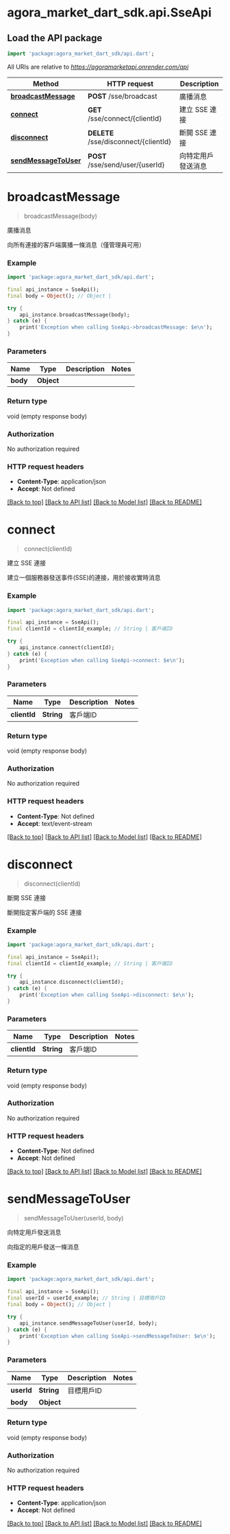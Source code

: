 # agora_market_dart_sdk.api.SseApi

## Load the API package
```dart
import 'package:agora_market_dart_sdk/api.dart';
```

All URIs are relative to *https://agoramarketapi.onrender.com/api*

Method | HTTP request | Description
------------- | ------------- | -------------
[**broadcastMessage**](SseApi.md#broadcastmessage) | **POST** /sse/broadcast | 廣播消息
[**connect**](SseApi.md#connect) | **GET** /sse/connect/{clientId} | 建立 SSE 連接
[**disconnect**](SseApi.md#disconnect) | **DELETE** /sse/disconnect/{clientId} | 斷開 SSE 連接
[**sendMessageToUser**](SseApi.md#sendmessagetouser) | **POST** /sse/send/user/{userId} | 向特定用戶發送消息


# **broadcastMessage**
> broadcastMessage(body)

廣播消息

向所有連接的客戶端廣播一條消息（僅管理員可用）

### Example
```dart
import 'package:agora_market_dart_sdk/api.dart';

final api_instance = SseApi();
final body = Object(); // Object | 

try {
    api_instance.broadcastMessage(body);
} catch (e) {
    print('Exception when calling SseApi->broadcastMessage: $e\n');
}
```

### Parameters

Name | Type | Description  | Notes
------------- | ------------- | ------------- | -------------
 **body** | **Object**|  | 

### Return type

void (empty response body)

### Authorization

No authorization required

### HTTP request headers

 - **Content-Type**: application/json
 - **Accept**: Not defined

[[Back to top]](#) [[Back to API list]](../README.md#documentation-for-api-endpoints) [[Back to Model list]](../README.md#documentation-for-models) [[Back to README]](../README.md)

# **connect**
> connect(clientId)

建立 SSE 連接

建立一個服務器發送事件(SSE)的連接，用於接收實時消息

### Example
```dart
import 'package:agora_market_dart_sdk/api.dart';

final api_instance = SseApi();
final clientId = clientId_example; // String | 客戶端ID

try {
    api_instance.connect(clientId);
} catch (e) {
    print('Exception when calling SseApi->connect: $e\n');
}
```

### Parameters

Name | Type | Description  | Notes
------------- | ------------- | ------------- | -------------
 **clientId** | **String**| 客戶端ID | 

### Return type

void (empty response body)

### Authorization

No authorization required

### HTTP request headers

 - **Content-Type**: Not defined
 - **Accept**: text/event-stream

[[Back to top]](#) [[Back to API list]](../README.md#documentation-for-api-endpoints) [[Back to Model list]](../README.md#documentation-for-models) [[Back to README]](../README.md)

# **disconnect**
> disconnect(clientId)

斷開 SSE 連接

斷開指定客戶端的 SSE 連接

### Example
```dart
import 'package:agora_market_dart_sdk/api.dart';

final api_instance = SseApi();
final clientId = clientId_example; // String | 客戶端ID

try {
    api_instance.disconnect(clientId);
} catch (e) {
    print('Exception when calling SseApi->disconnect: $e\n');
}
```

### Parameters

Name | Type | Description  | Notes
------------- | ------------- | ------------- | -------------
 **clientId** | **String**| 客戶端ID | 

### Return type

void (empty response body)

### Authorization

No authorization required

### HTTP request headers

 - **Content-Type**: Not defined
 - **Accept**: Not defined

[[Back to top]](#) [[Back to API list]](../README.md#documentation-for-api-endpoints) [[Back to Model list]](../README.md#documentation-for-models) [[Back to README]](../README.md)

# **sendMessageToUser**
> sendMessageToUser(userId, body)

向特定用戶發送消息

向指定的用戶發送一條消息

### Example
```dart
import 'package:agora_market_dart_sdk/api.dart';

final api_instance = SseApi();
final userId = userId_example; // String | 目標用戶ID
final body = Object(); // Object | 

try {
    api_instance.sendMessageToUser(userId, body);
} catch (e) {
    print('Exception when calling SseApi->sendMessageToUser: $e\n');
}
```

### Parameters

Name | Type | Description  | Notes
------------- | ------------- | ------------- | -------------
 **userId** | **String**| 目標用戶ID | 
 **body** | **Object**|  | 

### Return type

void (empty response body)

### Authorization

No authorization required

### HTTP request headers

 - **Content-Type**: application/json
 - **Accept**: Not defined

[[Back to top]](#) [[Back to API list]](../README.md#documentation-for-api-endpoints) [[Back to Model list]](../README.md#documentation-for-models) [[Back to README]](../README.md)

